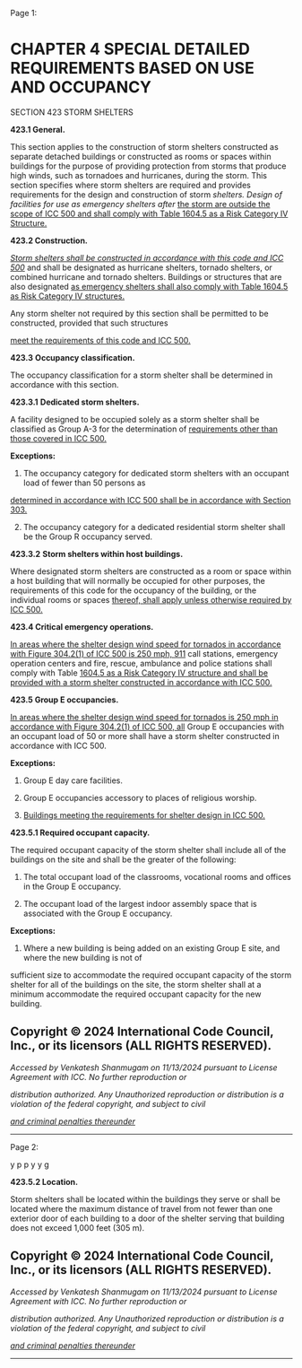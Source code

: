 Page 1:

# CHAPTER 4 SPECIAL DETAILED REQUIREMENTS BASED ON USE AND OCCUPANCY

 SECTION 423
 STORM SHELTERS

**423.1 General.**


This section applies to the construction of storm shelters constructed as separate detached buildings or constructed as
rooms or spaces within buildings for the purpose of providing protection from storms that produce high winds, such as
tornadoes and hurricanes, during the storm. This section specifies where storm shelters are required and provides
requirements for the design and construction of storm _shelters. Design of facilities for use as emergency shelters after_
[the storm are outside the scope of ICC 500 and shall comply with Table 1604.5 as a Risk Category IV Structure.](http://codes.iccsafe.org/#VACC2021P1_Ch35_PromICC_RefStdICC_500_2020)


**423.2 Construction.**


_[Storm shelters shall be constructed in accordance with this code and ICC 500](http://codes.iccsafe.org/#VACC2021P1_Ch35_PromICC_RefStdICC_500_2020)_ and shall be designated as hurricane
shelters, tornado shelters, or combined hurricane and tornado shelters. Buildings or structures that are also designated
[as emergency shelters shall also comply with Table 1604.5 as Risk Category IV structures.](http://codes.iccsafe.org/#VACC2021P1_Ch16_Sec1604.5_Tbl1604.5)

Any storm shelter not required by this section shall be permitted to be constructed, provided that such structures

[meet the requirements of this code and ICC 500.](http://codes.iccsafe.org/#VACC2021P1_Ch35_PromICC_RefStdICC_500_2020)

**423.3** **Occupancy classification.**

The occupancy classification for a storm shelter shall be determined in accordance with this section.

**423.3.1** **Dedicated storm shelters.**

A facility designed to be occupied solely as a storm shelter shall be classified as Group A-3 for the determination of
[requirements other than those covered in ICC 500.](http://codes.iccsafe.org/#VACC2021P1_Ch35_PromICC_RefStdICC_500_2020)


**Exceptions:**


1. The occupancy category for dedicated storm shelters with an occupant load of fewer than 50 persons as

[determined in accordance with ICC 500 shall be in accordance with Section 303.](http://codes.iccsafe.org/#VACC2021P1_Ch35_PromICC_RefStdICC_500_2020)

2. The occupancy category for a dedicated residential storm shelter shall be the Group R occupancy served.

**423.3.2** **Storm shelters within host buildings.**

Where designated storm shelters are constructed as a room or space within a host building that will normally be occupied
for other purposes, the requirements of this code for the occupancy of the building, or the individual rooms or spaces
[thereof, shall apply unless otherwise required by ICC 500.](http://codes.iccsafe.org/#VACC2021P1_Ch35_PromICC_RefStdICC_500_2020)

**423.4 Critical emergency operations.**

[In areas where the shelter design wind speed for tornados in accordance with Figure 304.2(1) of ICC 500 is 250 mph, 911](http://codes.iccsafe.org/#VACC2021P1_Ch35_PromICC_RefStdICC_500_2020)
call stations, emergency operation centers and fire, rescue, ambulance and police stations shall comply with Table
[1604.5 as a Risk Category IV structure and shall be provided with a storm shelter constructed in accordance with ICC 500.](http://codes.iccsafe.org/#VACC2021P1_Ch35_PromICC_RefStdICC_500_2020)


**423.5 Group E occupancies.**


[In areas where the shelter design wind speed for tornados is 250 mph in accordance with Figure 304.2(1) of ICC 500, all](http://codes.iccsafe.org/#VACC2021P1_Ch35_PromICC_RefStdICC_500_2020)
Group E occupancies with an occupant load of 50 or more shall have a storm shelter constructed in accordance with ICC
500.

**Exceptions:**

1. Group E day care facilities.

2. Group E occupancies accessory to places of religious worship.

3. [Buildings meeting the requirements for shelter design in ICC 500.](http://codes.iccsafe.org/#VACC2021P1_Ch35_PromICC_RefStdICC_500_2020)

**423.5.1 Required occupant capacity.**

The required occupant capacity of the storm shelter shall include all of the buildings on the site and shall be the greater
of the following:

1. The total occupant load of the classrooms, vocational rooms and offices in the Group E occupancy.

2. The occupant load of the largest indoor assembly space that is associated with the Group E occupancy.

**Exceptions:**

1. Where a new building is being added on an existing Group E site, and where the new building is not of

sufficient size to accommodate the required occupant capacity of the storm shelter for all of the buildings on
the site, the storm shelter shall at a minimum accommodate the required occupant capacity for the new
building.

## Copyright © 2024 International Code Council, Inc., or its licensors (ALL RIGHTS RESERVED).

_Accessed by Venkatesh Shanmugam on 11/13/2024 pursuant to License Agreement with ICC. No further reproduction or_

_distribution authorized. Any Unauthorized reproduction or distribution is a violation of the federal copyright, and subject to civil_

_[and criminal penalties thereunder](http://codes.iccsafe.org/content/VACC2021P1/chapter-4-special-detailed-requirements-based-on-use-and-occupancy#VACC2021P1_Ch04_Sec423)_


-----



Page 2:

y p p y y g


**423.5.2 Location.**


Storm shelters shall be located within the buildings they serve or shall be located where the maximum distance of travel
from not fewer than one exterior door of each building to a door of the shelter serving that building does not exceed
1,000 feet (305 m).

## Copyright © 2024 International Code Council, Inc., or its licensors (ALL RIGHTS RESERVED).

_Accessed by Venkatesh Shanmugam on 11/13/2024 pursuant to License Agreement with ICC. No further reproduction or_

_distribution authorized. Any Unauthorized reproduction or distribution is a violation of the federal copyright, and subject to civil_

_[and criminal penalties thereunder](http://codes.iccsafe.org/content/VACC2021P1/chapter-4-special-detailed-requirements-based-on-use-and-occupancy#VACC2021P1_Ch04_Sec423)_


-----



